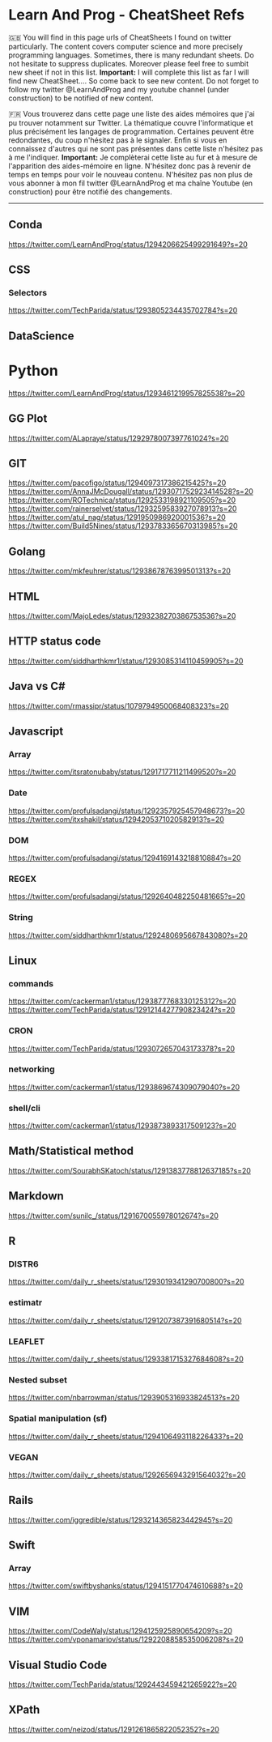 # Learn And Prog - CheatSheet Refs

🇬🇧 You will find in this page urls of CheatSheets I found on twitter particularly. The content covers computer science and more precisely programming languages.
Sometimes, there is many redundant sheets. Do not hesitate to suppress duplicates. Moreover please feel free to sumbit new sheet if not in this list. 
**Important:** I will complete this list as far I will find new CheatSheet.... So come back to see new content. Do not forget to follow my twitter @LearnAndProg and my youtube channel (under construction) to be notified of new content.

🇫🇷 Vous trouverez dans cette page une liste des aides mémoires que j'ai pu trouver notamment sur Twitter. La thématique couvre l'informatique et plus précisément les langages de programmation. 
Certaines peuvent être redondantes, du coup n'hésitez pas à le signaler. Enfin si vous en connaissez d'autres qui ne sont pas présentes dans cette liste n'hésitez pas à me l'indiquer. 
**Important:** Je complèterai cette liste au fur et à mesure de l'apparition des aides-mémoire en ligne. N'hésitez donc pas à revenir de temps en temps pour voir le nouveau contenu. N'hésitez pas non plus de vous abonner à mon fil twitter @LearnAndProg et ma chaîne Youtube (en construction) pour être notifié des changements.

-----------------------------------------------------------------------------------------------------------------------------------

## Conda
https://twitter.com/LearnAndProg/status/1294206625499291649?s=20

## CSS
### Selectors
https://twitter.com/TechParida/status/1293805234435702784?s=20


## DataScience
# Python
https://twitter.com/LearnAndProg/status/1293461219957825538?s=20


## GG Plot
https://twitter.com/ALapraye/status/1292978007397761024?s=20

## GIT
https://twitter.com/pacofigo/status/1294097317386215425?s=20
https://twitter.com/AnnaJMcDougall/status/1293071752923414528?s=20
https://twitter.com/ROTechnica/status/1292533198921109505?s=20
https://twitter.com/rainerselvet/status/1293259583927078913?s=20
https://twitter.com/atul_nag/status/1291950986920001536?s=20
https://twitter.com/Build5Nines/status/1293783365670313985?s=20


## Golang
https://twitter.com/mkfeuhrer/status/1293867876399501313?s=20


## HTML
https://twitter.com/MajoLedes/status/1293238270386753536?s=20


## HTTP status code
https://twitter.com/siddharthkmr1/status/1293085314110459905?s=20


## Java vs C#
https://twitter.com/rmassipr/status/1079794950068408323?s=20

## Javascript
### Array
https://twitter.com/itsratonubaby/status/1291717711211499520?s=20
### Date
https://twitter.com/profulsadangi/status/1292357925457948673?s=20
https://twitter.com/itxshakil/status/1294205371020582913?s=20
### DOM
https://twitter.com/profulsadangi/status/1294169143218810884?s=20
### REGEX
https://twitter.com/profulsadangi/status/1292640482250481665?s=20
### String
https://twitter.com/siddharthkmr1/status/1292480695667843080?s=20

## Linux 
### commands
https://twitter.com/cackerman1/status/1293877768330125312?s=20
https://twitter.com/TechParida/status/1291214427790823424?s=20
### CRON
https://twitter.com/TechParida/status/1293072657043173378?s=20
### networking 
https://twitter.com/cackerman1/status/1293869674309079040?s=20
### shell/cli
https://twitter.com/cackerman1/status/1293873893317509123?s=20

## Math/Statistical method
https://twitter.com/SourabhSKatoch/status/1291383778812637185?s=20

## Markdown
https://twitter.com/sunilc_/status/1291670055978012674?s=20


## R
### DISTR6
https://twitter.com/daily_r_sheets/status/1293019341290700800?s=20
### estimatr
https://twitter.com/daily_r_sheets/status/1291207387391680514?s=20
### LEAFLET
https://twitter.com/daily_r_sheets/status/1293381715327684608?s=20
### Nested subset
https://twitter.com/nbarrowman/status/1293905316933824513?s=20
### Spatial manipulation (sf)
https://twitter.com/daily_r_sheets/status/1294106493118226433?s=20
### VEGAN
https://twitter.com/daily_r_sheets/status/1292656943291564032?s=20

## Rails
https://twitter.com/iggredible/status/1293214365823442945?s=20

## Swift
### Array
https://twitter.com/swiftbyshanks/status/1294151770474610688?s=20

## VIM
https://twitter.com/CodeWaly/status/1294125925890654209?s=20
https://twitter.com/vponamariov/status/1292208858535006208?s=20

## Visual Studio Code
https://twitter.com/TechParida/status/1292443459421265922?s=20

## XPath
https://twitter.com/neizod/status/1291261865822052352?s=20

